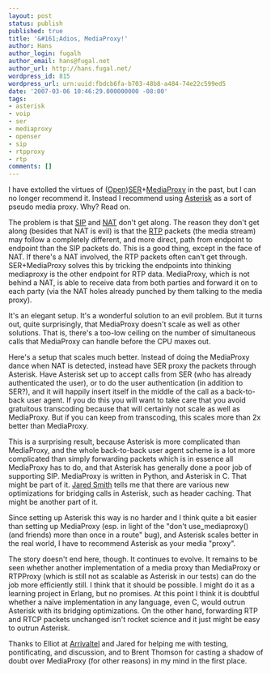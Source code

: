 ```yaml
---
layout: post
status: publish
published: true
title: '&#161;Adios, MediaProxy!'
author: Hans
author_login: fugalh
author_email: hans@fugal.net
author_url: http://hans.fugal.net/
wordpress_id: 815
wordpress_url: urn:uuid:fbdcb6fa-b703-48b8-a484-74e22c599ed5
date: '2007-03-06 10:46:29.000000000 -08:00'
tags:
- asterisk
- voip
- ser
- mediaproxy
- openser
- sip
- rtpproxy
- rtp
comments: []
---
```

<p>I have extolled the virtues of
(<a href="http://openser.org">Open</a>)<a href="http://iptel.org/ser">SER</a>+<a href="http://www.ag-projects.com/MediaProxy.html">MediaProxy</a>
in the past, but I can no longer recommend it. Instead I recommend using
<a href="http://asterisk.org">Asterisk</a> as a sort of pseudo media proxy. Why? Read on.</p>

<p>The problem is that
<a href="http://en.wikipedia.org/wiki/Session_Initiation_Protocol">SIP</a> and
<a href="http://en.wikipedia.org/wiki/Network_address_translation">NAT</a> don't get
along. The reason they don't get along (besides that NAT is evil) is that the
<a href="http://en.wikipedia.org/wiki/Real-time_Transport_Protocol">RTP</a> packets (the
media stream) may follow a completely different, and more direct, path from
endpoint to endpoint than the SIP packets do. This is a good thing, except in
the face of NAT. If there's a NAT involved, the RTP packets often can't get
through. SER+MediaProxy solves this by tricking the endpoints into thinking
mediaproxy is the other endpoint for RTP data. MediaProxy, which is not behind
a NAT, is able to receive data from both parties and forward it on to each
party (via the NAT holes already punched by them talking to the media proxy).</p>

<p>It's an elegant setup. It's a wonderful solution to an evil problem. But it
turns out, quite surprisingly, that MediaProxy doesn't scale as well as other
solutions. That is, there's a too-low ceiling on the number of simultaneous
calls that MediaProxy can handle before the CPU maxes out.</p>

<p>Here's a setup that scales much better. Instead of doing the MediaProxy dance
when NAT is detected, instead have SER proxy the packets through Asterisk. Have
Asterisk set up to accept calls from SER (who has already authenticated the
user), or to do the user authentication (in addition to SER?), and it will
happily insert itself in the middle of the call as a back-to-back user agent.
If you do this you will want to take care that you avoid gratuitous transcoding
because that will certainly not scale as well as MediaProxy. But if you can
keep from transcoding, this scales more than 2x better than MediaProxy.</p>

<p>This is a surprising result, because Asterisk is more complicated than
MediaProxy, and the whole back-to-back user agent scheme is a lot more
complicated than simply forwarding packets which is in essence all MediaProxy
has to do, and that Asterisk has generally done a poor job of supporting SIP.
MediaProxy is written in Python, and Asterisk in C. That might be part of it.
<a href="http://www.jaredsmith.net/asterisk-consultant.php">Jared Smith</a> tells me that
there are various new optimizations for bridging calls in Asterisk, such as
header caching. That might be another part of it.</p>

<p>Since setting up Asterisk this way is no harder and I think quite a bit easier
than setting up MediaProxy (esp. in light of the "don't use_mediaproxy() (and
friends) more than once in a route" bug), and Asterisk scales better in the
real world, I have to recommend Asterisk as your media "proxy".</p>

<p>The story doesn't end here, though. It continues to evolve. It remains to be
seen whether another implementation of a media proxy than MediaProxy or
RTPProxy (which is still not as scalable as Asterisk in our tests) can do the
job more efficiently still. I think that it should be possible. I might do it
as a learning project in Erlang, but no promises. At this point I think it is
doubtful whether a naïve implementation in any language, even C, would outrun
Asterisk with its bridging optimizations. On the other hand, forwarding RTP and
RTCP packets unchanged isn't rocket science and it just might be easy to outrun
Asterisk.</p>

<p>Thanks to Elliot at <a href="http://arrivaltel.com/">Arrivaltel</a> and Jared for helping
me with testing, pontificating, and discussion, and to Brent Thomson for
casting a shadow of doubt over MediaProxy (for other reasons) in my mind in the
first place.</p>
